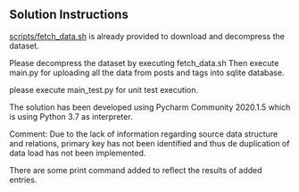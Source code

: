 
## Solution Instructions

[scripts/fetch_data.sh](scripts/fetch_data.sh) is already provided to download and decompress the dataset.

Please decompress the dataset by executing fetch_data.sh
Then execute main.py for uploading all the data from posts and tags into sqlite database.

please execute main_test.py for unit test execution.

The solution has been developed using Pycharm Community 2020.1.5 which is using Python 3.7 as interpreter.

Comment: Due to the lack of information regarding source data structure and relations, primary key has not been identified and thus de duplication of data load has not been implemented.

There are some print command added to reflect the results of added entries.



